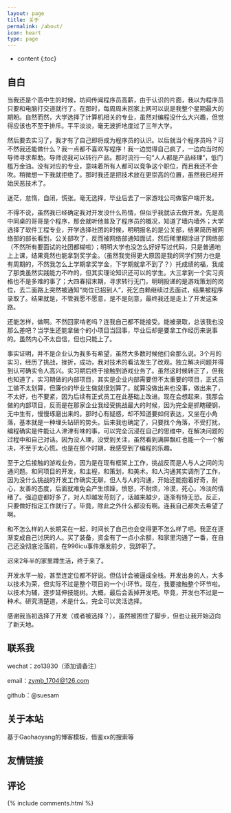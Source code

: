 ```yaml
---
layout: page
title: 关于
permalink: /about/
icon: heart
type: page
---
```


* content
{:toc}

## 自白

当我还是个高中生的时候，坊间传闻程序员高薪，由于认识的片面，我以为程序员只要和电脑打交道就行了。在那时，每周周末回家上网可以说是我整个星期最大的期盼。自然而然，大学选择了计算机相关的专业，虽然对编程没什么大兴趣，但觉得应该也不至于排斥。平平淡淡，毫无波折地度过了三年大学。

然后要去实习了，我才有了自己即将成为程序员的认识。以后就当个程序员吗？可不然我还能做什么？我一点都不喜欢写程序！我一边觉得自己疯了，一边向当时的导师寻求帮助。导师说我可以转行产品。那时流行一句“人人都是产品经理”，低门槛万金油。没有对应的专业，意味着所有人都可以竞争这个职位，而且我还不会吹。稍微想一下我就拒绝了。那时我还是把技术放在更崇高的位置，虽然我已经开始厌恶技术了。

迷茫，怠惰，自闭，慌张。毫无选择，毕业后去了一家游戏公司做客户端开发。

不得不说，虽然我已经确定我对开发没什么热情，但似乎我就该去做开发。先是高中同桌的哥哥是个程序，那会就听他普及了程序员的概况，知道了墙内墙外；大学选择了软件工程专业，开学选择社团的时候，明明报名的是公关部，结果简历被网络部的部长看到，公关部吹了，反而被网络部通知面试，然后稀里糊涂进了网络部（不然所有要面试的社团都糊啦）；明明大学也没怎么好好写过代码，只是普通地上上课，结果竟然也能拿到奖学金。（虽然我觉得更大原因是我的同学们努力也是有周期的，不然我怎么上学期拿奖学金，下学期就拿不到了？）托成绩的福，我成了那类虽然实践能力不咋的，但其实理论知识还可以的学生。大三拿到一个实习资格也不是多难的事了；大四春招末期，寻求转行无门，明明投递的是游戏策划的岗位，去二面路上突然被通知“岗位已招到人”，死乞白赖继续过去面试，结果被程序录取了。结果就是，不管我愿不愿意，是不是刻意，最终我还是走上了开发这条路。

还能怎样，做啊。不然回家啃老吗？连我自己都不能接受。能被录取，总该我也没那么差吧？当学生还能拿做个的小项目当回事，毕业后却是要拿工作经历来说事的。虽然内心不太自信，但也只能上了。

事实证明，并不是企业认为我多有希望，虽然大多数时候他们会那么说。3个月的实习，经历了挑战，挫折，成功，我对技术的看法发生了改观。独立解决问题并得到认可确实令人高兴。实习期后终于接触到游戏业务了。虽然这时候转正了，但我也知道了，实习期做的内部项目，其实是企业内部需要但不太重要的项目，正式员工做不太划算，但廉价的毕业生做就很划算了。就算没做出来也没事，做出来了，不太好，也不要紧，因为后续有正式员工在此基础上改进。现在会想起来，我那会做的内部项目，反而是在那家企业我经受挑战最大的时候，因为完全是抓瞎硬钢，无中生有，慢慢琢磨出来的。那时心有疑惑，却不知道要如何表达，又坐在小角落，基本就是一种埋头钻研的势头。后来我也确定了，只要找个角落，不受打扰，编程确实是件能让人津津有味的事，可以完全沉浸在自己的思维中，在解决问题的过程中和自己对话。因为没人理，没受到关注，虽然看到满屏飘红也能一个一个解决，不至于太心慌。也是在那个时期，我感受到了编程的乐趣。

至于之后接触的游戏业务，因为是在现有框架上工作，挑战反而是人与人之间的沟通问题。和同项目的开发，和主程，和策划，和美术。和人沟通其实调剂了工作，因为没什么挑战的开发工作确实无聊，但人与人的沟通，开始还能抱着好奇，耐心，友善的态度，后面就难免会产生烦躁，愤怒，不耐烦，冷漠，死心，冷淡的情绪了。强迫症都好多了，对人却越发苛刻了，话越来越少，逐渐有恃无恐。反正，只要做好指定工作就行了。毕竟，除此之外什么都没有啊。连我自己都失去希望了啊。

和不怎么样的人长期呆在一起，时间长了自己也会变得更不怎么样了吧。我正在逐渐变成自己讨厌的人。买了装备，资金有了一点小余额，和家里沟通了一番，在自己还没彻底沦落前，在996icu事件爆发前夕，我辞职了。

迟来2年半的家里蹲生活，终于来了。

开发水平一般，甚至连定位都不好说。但估计会被逼成全栈。开发出身的人，大多以技术为荣，但实际不过是整个项目的一个小环节。现在，我要接触整个环节啦。以技术为辅，逐步延伸技能树。大概，最后会丢掉开发吧。毕竟，开发也不过是一种术。研究清楚道，术是什么，完全可以灵活选择。

感谢我当初选择了开发（或者被选择？），虽然被困住了脚步，但也让我开始迈向了新天地。
## 联系我

wechat：zo13930（添加请备注）

email：zymb_1704@126.com

github：@suesam
## 关于本站

基于Gaohaoyang的博客模板，借鉴xx的搜索等
## 友情链接

## 评论

{% include comments.html %}
